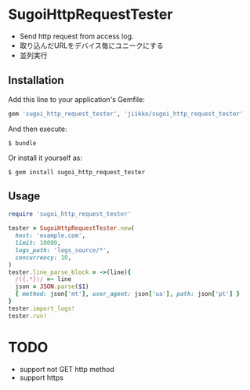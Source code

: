 # SugoiHttpRequestTester

* Send http request from access log.
* 取り込んだURLをデバイス毎にユニークにする
* 並列実行

## Installation

Add this line to your application's Gemfile:

```ruby
gem 'sugoi_http_request_tester', 'jiikko/sugoi_http_request_tester'
```

And then execute:

    $ bundle

Or install it yourself as:

    $ gem install sugoi_http_request_tester

## Usage
```ruby
require 'sugoi_http_request_tester'

tester = SugoiHttpRequestTester.new(
  host: 'example.com',
  limit: 10000,
  logs_path: 'logs_source/*',
  concurrency: 10,
)
tester.line_parse_block = ->(line){
  /({.*})/ =~ line
  json = JSON.parse($1)
  { method: json['mt'], user_agent: json['ua'], path: json['pt'] }
}
tester.import_logs!
tester.run!
```

# TODO
* support not GET http method
* support https
